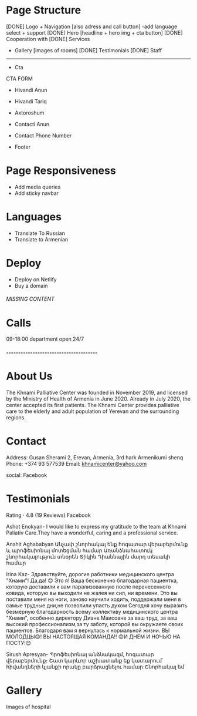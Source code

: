 # Page Structure

[DONE] Logo + Navigation [also adress and call button]
-add language select + support
[DONE] Hero [headline + hero img + cta button]
[DONE] Cooperation with
[DONE] Services

- Gallery [images of rooms]
  [DONE] Testimonials
  [DONE] Staff

---

- Cta

CTA FORM

- Hivandi Anun
- Hivandi Tariq
- Axtoroshum
- Contacti Anun
- Contact Phone Number

- Footer

# Page Responsiveness

- Add media queries
- Add sticky navbar

# Languages

- Translate To Russian
- Translate to Armenian

# Deploy

- Deploy on Netlify
- Buy a domain

###### MISSING CONTENT

# Calls

09-18:00
department open 24/7

##### --------------------------------------

# About Us

The Khnami Palliative Center was founded in November 2019, and licensed by the Ministry of Health of Armenia in June 2020. Already in July 2020, the center accepted its first patients. The Khnami Center provides palliative care to the elderly and adult population of Yerevan and the surrounding regions.

# Contact

Address: Gusan Sherami 2, Erevan, Armenia, 3rd hark Armenikumi shenq
Phone: +374 93 577539
Email: khnamicenter@yahoo.com

social: Facebook

# Testimonials

Rating · 4.8 (19 Reviews) Facebook

Ashot Enokyan-
I would like to express my gratitude to the team at Khnami Paliativ Care.They have a wonderful, caring and a professional service.

Anahit Aghababyan
Անչափ շնորհակալ ենք հոգատար վերաբերմունք և պրոֆեսիոնալ մոտեցման համար
Առանձնահատուկ շնորհակալություն տնօրեն Տիկին Դիաննային մարդ տեսակի համար

Irina Kaz-
Здравствуйте, дорогие работники медицинского центра "Хнами"!
Да,да! 😊 Это я! Ваша бесконечно благодарная пациентка, которую доставили к вам парализованную после перенесенного ковида, которую вы выходили не жалея ни сил, ни времени. Это вы поставили меня на ноги, заново научили ходить, поддержали меня в самые трудные дни,не позволили упасть духом
Сегодня хочу выразить безмерную благодарность всему коллективу медицинского центра "Хнами", особенно директору Диане Маисовне за ваш труд, за ваш высокий профессионализм,за ту заботу, которой вы окружаете своих пациентов. Благодаря вам я вернулась к нормальной жизни. ВЫ МОЛОДЦЫ😊! ВЫ НАСТОЯЩАЯ КОМАНДА!! 😊И ДНЕМ И НОЧЬЮ НА ПОСТУ!😊

Sirush Apresyan-
Պրոֆեսիոնալ անձնակազմ, հոգատար վերաբերմունք։ Շատ կարևոր աշխատանք եք կատարում` հիվանդների կյանքի որակը բարձրացնելու համար։Շնորհակալ եմ

# Gallery

Images of hospital
